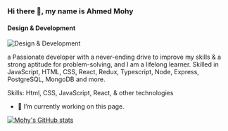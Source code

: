
### Hi there 👋, my name is Ahmed Mohy
#### Design & Development
![Design & Development](https://arturssmirnovs.github.io/github-profile-readme-generator/images/banner.png)

a Passionate developer with a never-ending drive to improve my skills & a strong aptitude for problem-solving, and I am a lifelong learner.
Skilled in JavaScript, HTML, CSS, React, Redux, Typescript, Node, Express, PostgreSQL, MongoDB and more.

Skills: Html, CSS, JavaScript, React, & other technologies

- 🔭 I’m currently working on this page. 






[![Mohy's GitHub stats](https://github-readme-stats.vercel.app/api?username=MohyDev)](https://github.com/anuraghazra/github-readme-stats)



































<!--
**MohyDev/MohyDev** is a ✨ _special_ ✨ repository because its `README.md` (this file) appears on your GitHub profile.

Here are some ideas to get you started:

- 🔭 I’m currently working on ...
- 🌱 I’m currently learning ...
- 👯 I’m looking to collaborate on ...
- 🤔 I’m looking for help with ...
- 💬 Ask me about ...
- 📫 How to reach me: ...
- 😄 Pronouns: ...
- ⚡ Fun fact: ...
-->
